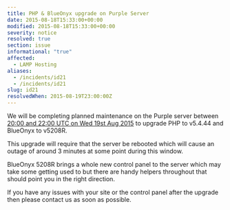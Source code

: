 ```yaml
---
title: PHP & BlueOnyx upgrade on Purple Server
date: 2015-08-18T15:33:00+00:00
modified: 2015-08-18T15:33:00+00:00
severity: notice
resolved: true
section: issue
informational: "true"
affected:
  - LAMP Hosting
aliases:
  - /incidents/id21
  - /incidents/id21
slug: id21
resolvedWhen: 2015-08-19T23:00:00Z
---
```


We will be completing planned maintenance on the Purple server between [20:00 and 22:00 UTC on Wed 19st Aug 2015](https://www.timeanddate.com/worldclock/fixedtime.html?iso=20150819T20&ah=2) to upgrade PHP to v5.4.44 and BlueOnyx to v5208R.

This upgrade will require that the server be rebooted which will cause an outage of around 3 minutes at some point during this window.

BlueOnyx 5208R brings a whole new control panel to the server which may take some getting used to but there are handy helpers throughout that should point you in the right direction.

If you have any issues with your site or the control panel after the upgrade then please contact us as soon as possible.

